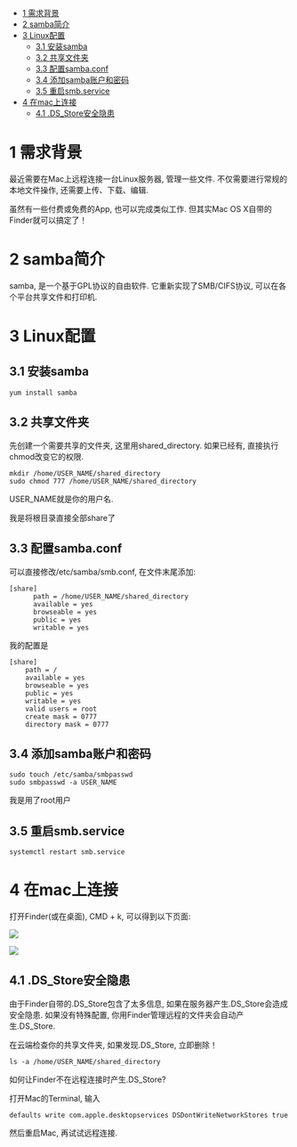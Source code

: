
<!-- @import "[TOC]" {cmd="toc" depthFrom=1 depthTo=6 orderedList=false} -->

<!-- code_chunk_output -->

- [1 需求背景](#1-需求背景)
- [2 samba简介](#2-samba简介)
- [3 Linux配置](#3-linux配置)
  - [3.1 安装samba](#31-安装samba)
  - [3.2 共享文件夹](#32-共享文件夹)
  - [3.3 配置samba.conf](#33-配置sambaconf)
  - [3.4 添加samba账户和密码](#34-添加samba账户和密码)
  - [3.5 重启smb.service](#35-重启smbservice)
- [4 在mac上连接](#4-在mac上连接)
  - [4.1 \.DS\_Store安全隐患](#41-ds_store安全隐患)

<!-- /code_chunk_output -->

# 1 需求背景

最近需要在Mac上远程连接一台Linux服务器, 管理一些文件. 不仅需要进行常规的本地文件操作, 还需要上传、下载、编辑. 

虽然有一些付费或免费的App, 也可以完成类似工作. 但其实Mac OS X自带的Finder就可以搞定了！

# 2 samba简介

samba, 是一个基于GPL协议的自由软件. 它重新实现了SMB/CIFS协议, 可以在各个平台共享文件和打印机. 

# 3 Linux配置

## 3.1 安装samba

```
yum install samba
```

## 3.2 共享文件夹

先创建一个需要共享的文件夹, 这里用shared\_directory. 如果已经有, 直接执行chmod改变它的权限. 

```
mkdir /home/USER_NAME/shared_directory
sudo chmod 777 /home/USER_NAME/shared_directory
```

USER\_NAME就是你的用户名. 

我是将根目录直接全部share了

## 3.3 配置samba.conf

可以直接修改/etc/samba/smb.conf, 在文件末尾添加: 

```
[share]
      path = /home/USER_NAME/shared_directory
      available = yes
      browseable = yes
      public = yes
      writable = yes
```

我的配置是

```
[share]
	path = /
	available = yes
	browseable = yes
	public = yes
	writable = yes
    valid users = root
    create mask = 0777
    directory mask = 0777
```

## 3.4 添加samba账户和密码

```
sudo touch /etc/samba/smbpasswd
sudo smbpasswd -a USER_NAME
```

我是用了root用户

## 3.5 重启smb.service

```
systemctl restart smb.service
```

# 4 在mac上连接

打开Finder(或在桌面), CMD + k, 可以得到以下页面: 

![](./images/2019-05-10-10-26-18.png)

![](./images/2019-05-10-10-28-24.png)

## 4.1 \.DS\_Store安全隐患

由于Finder自带的.DS\_Store包含了太多信息, 如果在服务器产生.DS_Store会造成安全隐患. 如果没有特殊配置, 你用Finder管理远程的文件夹会自动产生.DS\_Store. 

在云端检查你的共享文件夹, 如果发现\.DS\_Store, 立即删除！

```
ls -a /home/USER_NAME/shared_directory
```

如何让Finder不在远程连接时产生.DS\_Store?

打开Mac的Terminal, 输入

```
defaults write com.apple.desktopservices DSDontWriteNetworkStores true
```

然后重启Mac, 再试试远程连接. 